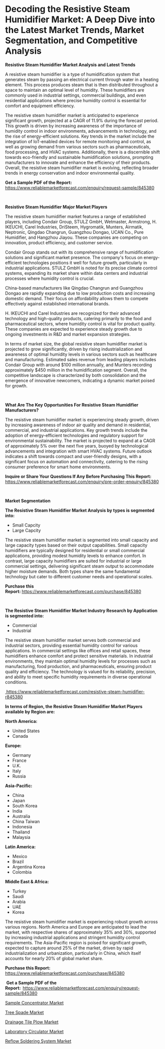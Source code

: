 <p><h1>Decoding the Resistive Steam Humidifier Market: A Deep Dive into the Latest Market Trends, Market Segmentation, and Competitive Analysis</h1></p><p><strong>Resistive Steam Humidifier Market Analysis and Latest Trends</strong></p>
<p><p>A resistive steam humidifier is a type of humidification system that generates steam by passing an electrical current through water in a heating element. This process produces steam that is then distributed throughout a space to maintain an optimal level of humidity. These humidifiers are commonly used in industrial settings, commercial buildings, and even residential applications where precise humidity control is essential for comfort and equipment efficiency.</p><p>The resistive steam humidifier market is anticipated to experience significant growth, projected at a CAGR of 11.9% during the forecast period. This growth is driven by increasing awareness of the importance of humidity control in indoor environments, advancements in technology, and the rise of energy-efficient solutions. Key trends in the market include the integration of IoT-enabled devices for remote monitoring and control, as well as growing demand from various sectors such as pharmaceuticals, food processing, and HVAC systems. Additionally, there is a discernible shift towards eco-friendly and sustainable humidification solutions, prompting manufacturers to innovate and enhance the efficiency of their products. Overall, the resistive steam humidifier market is evolving, reflecting broader trends in energy conservation and indoor environmental quality.</p></p>
<p><strong>Get a Sample PDF of the Report:&nbsp;</strong> <a href="https://www.reliablemarketforecast.com/enquiry/request-sample/845380?utm_campaign=1102&utm_medium=2&utm_source=Github&utm_content=ia&utm_term=09042025&utm_id=resistive-steam-humidifier">https://www.reliablemarketforecast.com/enquiry/request-sample/845380</a></p>
<p>&nbsp;</p>
<p><strong>Resistive Steam Humidifier Major Market Players</strong></p>
<p><p>The resistive steam humidifier market features a range of established players, including Condair Group, STULZ GmbH, Wetmaster, Armstrong, H. IKEUCHI, Carel Industries, DriSteem, Hygromatik, Munters, Airmatik, Neptronic, Qingdao Changrun, Guangzhou Dongao, UCAN Co., Pure Humidifier, and Hangzhou Jiayou. These companies are competing on innovation, product efficiency, and customer service.</p><p>Condair Group stands out with its comprehensive range of humidification solutions and significant market presence. The company's focus on energy-efficient technologies positions it well for future growth, particularly in industrial applications. STULZ GmbH is noted for its precise climate control systems, expanding its market share within data centers and industrial processes where humidity control is crucial.</p><p>China-based manufacturers like Qingdao Changrun and Guangzhou Dongao are rapidly expanding due to low production costs and increasing domestic demand. Their focus on affordability allows them to compete effectively against established international brands. </p><p>H. IKEUCHI and Carel Industries are recognized for their advanced technology and high-quality products, catering primarily to the food and pharmaceutical sectors, where humidity control is vital for product quality. These companies are expected to experience steady growth due to ongoing investments in R&D and market expansion strategies.</p><p>In terms of market size, the global resistive steam humidifier market is projected to grow significantly, driven by rising industrialization and awareness of optimal humidity levels in various sectors such as healthcare and manufacturing. Estimated sales revenue from leading players includes Condair Group with around $100 million annually, and Munters recording approximately $450 million in the humidification segment. Overall, the competitive landscape is characterized by both consolidation and the emergence of innovative newcomers, indicating a dynamic market poised for growth.</p></p>
<p>&nbsp;</p>
<p><strong>What Are The Key Opportunities For Resistive Steam Humidifier Manufacturers?</strong></p>
<p><p>The resistive steam humidifier market is experiencing steady growth, driven by increasing awareness of indoor air quality and demand in residential, commercial, and industrial applications. Key growth trends include the adoption of energy-efficient technologies and regulatory support for environmental sustainability. The market is projected to expand at a CAGR of approximately 5% over the next five years, buoyed by technological advancements and integration with smart HVAC systems. Future outlook indicates a shift towards compact and user-friendly designs, with a significant focus on automation and connectivity, catering to the rising consumer preference for smart home environments.</p></p>
<p><strong>Inquire or Share Your Questions If Any Before Purchasing This Report:</strong> <a href="https://www.reliablemarketforecast.com/enquiry/pre-order-enquiry/845380?utm_campaign=1102&utm_medium=2&utm_source=Github&utm_content=ia&utm_term=09042025&utm_id=resistive-steam-humidifier">https://www.reliablemarketforecast.com/enquiry/pre-order-enquiry/845380</a></p>
<p>&nbsp;</p>
<p><strong>Market Segmentation</strong></p>
<p><strong>The Resistive Steam Humidifier Market Analysis by types is segmented into:</strong></p>
<p><ul><li>Small Capcity</li><li>Large Capcity</li></ul></p>
<p><p>The resistive steam humidifier market is segmented into small capacity and large capacity types based on their output capabilities. Small capacity humidifiers are typically designed for residential or small commercial applications, providing modest humidity levels to enhance comfort. In contrast, large capacity humidifiers are suited for industrial or large commercial settings, delivering significant steam output to accommodate higher moisture demands. Both types share the same fundamental technology but cater to different customer needs and operational scales.</p></p>
<p><strong>Purchase this Report:&nbsp;</strong><a href="https://www.reliablemarketforecast.com/purchase/845380?utm_campaign=1102&utm_medium=2&utm_source=Github&utm_content=ia&utm_term=09042025&utm_id=resistive-steam-humidifier">https://www.reliablemarketforecast.com/purchase/845380</a></p>
<p>&nbsp;</p>
<p><strong>The Resistive Steam Humidifier Market Industry Research by Application is segmented into:</strong></p>
<p><ul><li>Commercial</li><li>Industrial</li></ul></p>
<p><p>The resistive steam humidifier market serves both commercial and industrial sectors, providing essential humidity control for various applications. In commercial settings like offices and retail spaces, these humidifiers enhance comfort and protect sensitive materials. In industrial environments, they maintain optimal humidity levels for processes such as manufacturing, food production, and pharmaceuticals, ensuring product quality and efficiency. The technology is valued for its reliability, precision, and ability to meet specific humidity requirements in diverse operational conditions.</p></p>
<p><a href="https://www.reliablemarketforecast.com/resistive-steam-humidifier-r845380?utm_campaign=1102&utm_medium=2&utm_source=Github&utm_content=ia&utm_term=09042025&utm_id=resistive-steam-humidifier">&nbsp;https://www.reliablemarketforecast.com/resistive-steam-humidifier-r845380</a></p>
<p><strong>In terms of Region, the Resistive Steam Humidifier Market Players available by Region are:</strong></p>
<p>
    <p> <strong> North America: </strong>
        <ul>
            <li>United States</li>
            <li>Canada</li>
        </ul>
        </p> 
    <p> <strong> Europe: </strong>
        <ul>
            <li>Germany</li>
            <li>France</li>
            <li>U.K.</li>
            <li>Italy</li>
            <li>Russia</li>
        </ul>
        </p> 
    <p> <strong> Asia-Pacific: </strong>
        <ul>
            <li>China</li>
            <li>Japan</li>
            <li>South Korea</li>
            <li>India</li>
            <li>Australia</li>
            <li>China Taiwan</li>
            <li>Indonesia</li>
            <li>Thailand</li>
            <li>Malaysia</li>
        </ul>
        </p> 
    <p> <strong> Latin America: </strong>
        <ul>
            <li>Mexico</li>
            <li>Brazil</li>
            <li>Argentina Korea</li>
            <li>Colombia</li>
        </ul>
        </p> 
    <p> <strong> Middle East & Africa: </strong>
        <ul>
            <li>Turkey</li>
            <li>Saudi</li>
            <li>Arabia</li>
            <li>UAE</li>
            <li>Korea</li>
        </ul>
    </p>
    </p>
<p><p>The resistive steam humidifier market is experiencing robust growth across various regions. North America and Europe are anticipated to lead the market, with respective shares of approximately 35% and 30%, supported by increasing industrial applications and stringent humidity control requirements. The Asia-Pacific region is poised for significant growth, expected to capture around 25% of the market, driven by rapid industrialization and urbanization, particularly in China, which itself accounts for nearly 20% of global market share.</p></p>
<p><strong>Purchase this Report: </strong><a href="https://www.reliablemarketforecast.com/purchase/845380?utm_campaign=1102&utm_medium=2&utm_source=Github&utm_content=ia&utm_term=09042025&utm_id=resistive-steam-humidifier">https://www.reliablemarketforecast.com/purchase/845380</a></p>
<p>&nbsp;<strong>Get a Sample PDF of the Report:&nbsp;&nbsp;</strong><a href="https://www.reliablemarketforecast.com/enquiry/request-sample/845380?utm_campaign=1102&utm_medium=2&utm_source=Github&utm_content=ia&utm_term=09042025&utm_id=resistive-steam-humidifier">https://www.reliablemarketforecast.com/enquiry/request-sample/845380</a></p>
<p><strong></strong></p>
<p><p><a href="https://github.com/ienamoun/Market-Research-Report-List-1/blob/main/sample-concentrator-market.md?utm_campaign=1102&utm_medium=2&utm_source=Github&utm_content=ia&utm_term=09042025&utm_id=resistive-steam-humidifier">Sample Concentrator Market</a></p><p><a href="https://github.com/drevertevell/Market-Research-Report-List-1/blob/main/tree-spade-market.md?utm_campaign=1102&utm_medium=2&utm_source=Github&utm_content=ia&utm_term=09042025&utm_id=resistive-steam-humidifier">Tree Spade Market</a></p><p><a href="https://github.com/elhibacajka/Market-Research-Report-List-1/blob/main/drainage-tile-plow-market.md?utm_campaign=1102&utm_medium=2&utm_source=Github&utm_content=ia&utm_term=09042025&utm_id=resistive-steam-humidifier">Drainage Tile Plow Market</a></p><p><a href="https://github.com/jolashta/Market-Research-Report-List-1/blob/main/laboratory-circulator-market.md?utm_campaign=1102&utm_medium=2&utm_source=Github&utm_content=ia&utm_term=09042025&utm_id=resistive-steam-humidifier">Laboratory Circulator Market</a></p><p><a href="https://github.com/duskodazzi34/Market-Research-Report-List-1/blob/main/reflow-soldering-system-market.md?utm_campaign=1102&utm_medium=2&utm_source=Github&utm_content=ia&utm_term=09042025&utm_id=resistive-steam-humidifier">Reflow Soldering System Market</a></p></p>